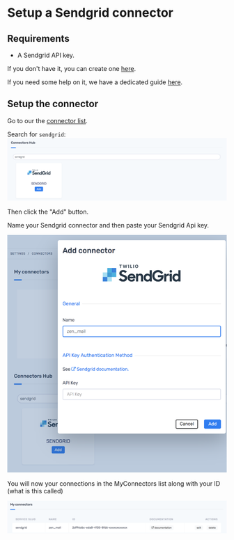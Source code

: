 # Setup a Sendgrid connector

## Requirements
- A Sendgrid API key.

If you don't have it, you can create one [here](https://app.sendgrid.com/settings/api_keys).

If you need some help on it, we have a dedicated guide [here](/doc/create-sendgrid-account.md).

## Setup the connector

Go to our the [connector list](https://app.zenaton.com/connectors).

Search for `sendgrid`:
![Search for the sendgrid connector](/doc/images/sendgrid-connector-1.png)

Then click the "Add" button.

Name your Sendgrid connector and then paste your Sendgrid Api key.

![Setup the connector](/doc/images/sendgrid-connector-2.png)

You will now your connections in the MyConnectors list along with your ID (what is this called)

![See your new connector in the connector list](/doc/images/connector-list-1.png)
